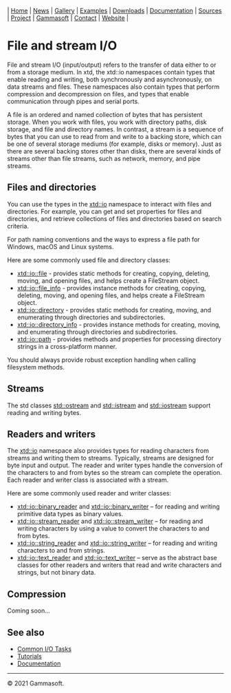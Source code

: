 | [Home](home.md) | [News](news.md) | [Gallery](gallery.md) | [Examples](examples.md) | [Downloads](downloads.md) | [Documentation](documentation.md) | [Sources](https://github.com/gammasoft71/xtd) | [Project](https://sourceforge.net/projects/xtdpro/) | [Gammasoft](gammasoft.md)  | [Contact](contact.md) | [Website](https://gammasoft71.wixsite.com/xtdpro) |

# File and stream I/O

File and stream I/O (input/output) refers to the transfer of data either to or from a storage medium. In xtd, the xtd::io namespaces contain types that enable reading and writing, both synchronously and asynchronously, on data streams and files. These namespaces also contain types that perform compression and decompression on files, and types that enable communication through pipes and serial ports.

A file is an ordered and named collection of bytes that has persistent storage. When you work with files, you work with directory paths, disk storage, and file and directory names. In contrast, a stream is a sequence of bytes that you can use to read from and write to a backing store, which can be one of several storage mediums (for example, disks or memory). Just as there are several backing stores other than disks, there are several kinds of streams other than file streams, such as network, memory, and pipe streams.

## Files and directories

You can use the types in the [xtd::io](../src/xtd.core/include/xtd/io/) namespace to interact with files and directories. For example, you can get and set properties for files and directories, and retrieve collections of files and directories based on search criteria.

For path naming conventions and the ways to express a file path for Windows, macOS and Linux systems.

Here are some commonly used file and directory classes:

* [xtd::io::file](../src/xtd.core/include/xtd/io/file.h) - provides static methods for creating, copying, deleting, moving, and opening files, and helps create a FileStream object.
* [xtd::io::file_info](../src/xtd.core/include/xtd/io/file_info.h) - provides instance methods for creating, copying, deleting, moving, and opening files, and helps create a FileStream object.
* [xtd::io::directory](../src/xtd.core/include/xtd/io/directory.h) - provides static methods for creating, moving, and enumerating through directories and subdirectories.
* [xtd::io::directory_info](../src/xtd.core/include/xtd/io/directory_nfo.h) - provides instance methods for creating, moving, and enumerating through directories and subdirectories.
* [xtd::io::path](../src/xtd.core/include/xtd/io/path.h) - provides methods and properties for processing directory strings in a cross-platform manner.

You should always provide robust exception handling when calling filesystem methods. 

## Streams

The std classes [std::ostream](https://en.cppreference.com/w/cpp/io/basic_iostream) and [std::istream](https://en.cppreference.com/w/cpp/io/basic_ostream) and [std::iostream](https://en.cppreference.com/w/cpp/io/basic_istream) support reading and writing bytes.

## Readers and writers

The [xtd::io](../src/xtd.core/include/xtd/io/) namespace also provides types for reading characters from streams and writing them to streams. Typically, streams are designed for byte input and output. The reader and writer types handle the conversion of the characters to and from bytes so the stream can complete the operation. Each reader and writer class is associated with a stream.

Here are some commonly used reader and writer classes:

* [xtd::io::binary_reader](../src/xtd.core/include/xtd/io/binary_rader.h) and [xtd::io::binary_writer](../src/xtd.core/include/xtd/io/binary_writer.h) – for reading and writing primitive data types as binary values.
* [xtd::io::stream_reader](../src/xtd.core/include/xtd/io/stream_reader.h) and [xtd::io::stream_writer](../src/xtd.core/include/xtd/io/stream_writer.h) – for reading and writing characters by using a value to convert the characters to and from bytes.
* [xtd::io::string_reader](../src/xtd.core/include/xtd/io/string_reader.h) and [xtd::io::string_writer](../src/xtd.core/include/xtd/io/string_writer.h) – for reading and writing characters to and from strings.
* [xtd::io::text_reader](../src/xtd.core/include/xtd/io/text_reader.h) and [xtd::io::text_writer](../src/xtd.core/include/xtd/io/text_writer.h) – serve as the abstract base classes for other readers and writers that read and write characters and strings, but not binary data.

## Compression

Coming soon...

## See also

* [Common I/O Tasks](tutorial_common_io_tasks.md)
* [Tutorials](tutorials.md)
* [Documentation](documentation.md)

______________________________________________________________________________________________

© 2021 Gammasoft.

<!--
https://docs.microsoft.com/en-us/dotnet/standard/io/
--->